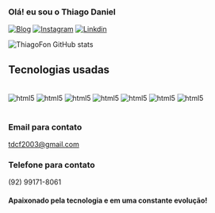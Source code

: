 
### Olá! eu sou o Thiago Daniel

[![Blog](https://img.shields.io/badge/dev.to-0A0A0A?style=for-the-badge&logo=devdotto&logoColor=white)]()
[![Instagram](https://img.shields.io/badge/Instagram-E4405F?style=for-the-badge&logo=instagram&logoColor=white)](https://www.instagram.com/thiagols__castro/?next=%2F)
[![Linkdin](https://img.shields.io/badge/LinkedIn-0077B5?style=for-the-badge&logo=linkedin&logoColor=white)](https://www.linkedin.com/in/thiago-castro-720089226/)

![ThiagoFon GitHub stats](https://github-readme-stats.vercel.app/api?username=ThiagoFon&show_icons=true&theme=transparent)

## Tecnologias usadas

<div style ="display: inline block"><br/>

<img align = "center" alt = "html5" src ="https://img.shields.io/badge/HTML5-E34F26?style=for-the-badge&logo=html5&logoColor=white">
<img align = "center" alt = "html5" src ="https://img.shields.io/badge/CSS3-1572B6?style=for-the-badge&logo=css3&logoColor=white">
<img align = "center" alt = "html5" src ="https://img.shields.io/badge/JavaScript-F7DF1E?style=for-the-badge&logo=javascript&logoColor=black">
<img align = "center" alt = "html5" src ="https://img.shields.io/badge/Bootstrap-563D7C?style=for-the-badge&logo=bootstrap&logoColor=white">
<img align = "center" alt = "html5" src ="https://img.shields.io/badge/PHP-777BB4?style=for-the-badge&logo=php&logoColor=white">
<img align = "center" alt = "html5" src ="https://img.shields.io/badge/C-00599C?style=for-the-badge&logo=c&logoColor=white">
<img align = "center" alt = "html5" src ="https://img.shields.io/badge/jQuery-0769AD?style=for-the-badge&logo=jquery&logoColor=white">

</div><br>

### Email para contato

tdcf2003@gmail.com

### Telefone para contato

(92) 99171-8061

#### Apaixonado pela tecnologia e em uma constante evolução!
